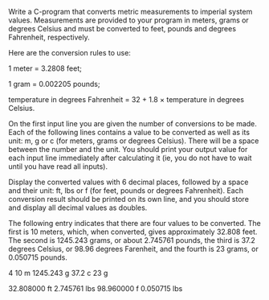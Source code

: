 Write a C-program that converts metric measurements to imperial system values. Measurements are provided to your program in meters, grams or degrees Celsius and must be converted to feet, pounds and degrees Fahrenheit, respectively.

Here are the conversion rules to use:

1 meter = 3.2808 feet;

1 gram = 0.002205 pounds;

temperature in degrees Fahrenheit = 32 + 1.8 × temperature in degrees Celsius.

On the first input line you are given the number of conversions to be made. Each of the following lines contains a value to be converted as well as its unit: m, g or c (for meters, grams or degrees Celsius). There will be a space between the number and the unit. You should print your output value for each input line immediately after calculating it (ie, you do not have to wait until you have read all inputs).

Display the converted values with 6 decimal places, followed by a space and their unit: ft, lbs or f (for feet, pounds or degrees Fahrenheit). Each conversion result should be printed on its own line, and you should store and display all decimal values as doubles.

The following entry indicates that there are four values to be converted. The first is 10 meters, which, when converted, gives approximately 32.808 feet. The second is 1245.243 grams, or about 2.745761 pounds, the third is 37.2 degrees Celsius, or 98.96 degrees Farenheit, and the fourth is 23 grams, or 0.050715 pounds.

4
10 m
1245.243 g
37.2 c
23 g

32.808000 ft
2.745761 lbs
98.960000 f
0.050715 lbs